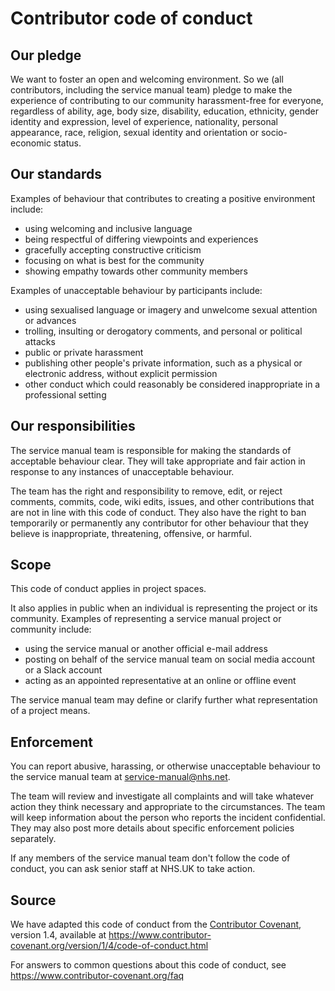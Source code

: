 # Contributor code of conduct

## Our pledge

We want to foster an open and welcoming environment. So we (all contributors, including the service manual team) pledge to make the experience of contributing to our community harassment-free for everyone, regardless of ability, age, body size, disability, education, ethnicity, gender identity and expression, level of experience, nationality, personal appearance, race, religion, sexual identity and orientation or socio-economic status.

## Our standards

Examples of behaviour that contributes to creating a positive environment
include:

* using welcoming and inclusive language
* being respectful of differing viewpoints and experiences
* gracefully accepting constructive criticism
* focusing on what is best for the community
* showing empathy towards other community members

Examples of unacceptable behaviour by participants include:

* using sexualised language or imagery and unwelcome sexual attention or
 advances
* trolling, insulting or derogatory comments, and personal or political attacks
* public or private harassment
* publishing other people's private information, such as a physical or electronic
 address, without explicit permission
* other conduct which could reasonably be considered inappropriate in a
 professional setting

## Our responsibilities

The service manual team is responsible for making the standards of acceptable behaviour clear. They will take appropriate and fair action in response to any instances of unacceptable behaviour.

The team has the right and responsibility to remove, edit, or reject comments, commits, code, wiki edits, issues, and other contributions that are not in line with this code of conduct. They also have the right to ban temporarily or permanently any contributor for other behaviour that they believe is inappropriate, threatening, offensive, or harmful.


## Scope

This code of conduct applies in project spaces.

It also applies in public when an individual is representing the project or its community. Examples of representing a service manual project or community include: 

* using the service manual or another official e-mail address
* posting on behalf of the service manual team on social media account or a Slack account
* acting as an appointed representative at an online or offline event

The service manual team may define or clarify further what representation of a project means.

## Enforcement

You can report abusive, harassing, or otherwise unacceptable behaviour to the service manual team at [service-manual@nhs.net](mailto:service-manual@nhs.net). 

The team will review and investigate all complaints and will take whatever action they think necessary and appropriate to the circumstances. The team will keep information about the person who reports the incident confidential. They may also post more details about specific enforcement policies separately.

If any members of the service manual team don't follow the code of conduct, you can ask senior staff at NHS.UK to take action.  

## Source

We have adapted this code of conduct from the [Contributor Covenant][homepage], version 1.4,
available at https://www.contributor-covenant.org/version/1/4/code-of-conduct.html

[homepage]: https://www.contributor-covenant.org

For answers to common questions about this code of conduct, see
https://www.contributor-covenant.org/faq
